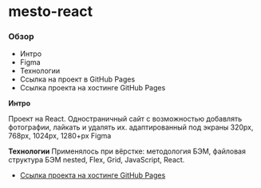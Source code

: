 # mesto-react
### Обзор
* Интро
* Figma
* Технологии
* Ссылка на проект в GitHub Pages 
* Ссылка проекта на хостинге GitHub Pages

**Интро**

Проект на React. Одностраничный сайт c возможностью добавлять фотографии, лайкать и удалять их. адаптированный под экраны 320рх, 768рх, 1024рх, 1280+рх Figma


**Технологии** 
Применялось при вёрстке: методология БЭМ, файловая структура БЭМ nested, Flex, Grid, JavaScript, React.

* [Ссылка проекта на хостинге GitHub Pages](https://stan-mur.github.io/mesto-react/)

